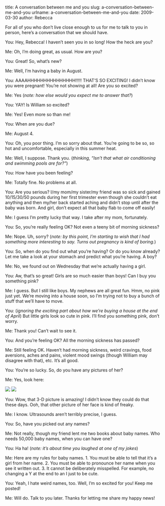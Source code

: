 title: A conversation between me and you
slug: a-conversation-between-me-and-you
urlname: a-conversation-between-me-and-you
date: 2009-03-30
author: Rebecca

For all of you who don&#x02bc;t live close enough to us for me to talk to you in
person, here&#x02bc;s a conversation that we should have.

You: Hey, Rebecca! I haven&#x02bc;t seen you in so long! How the heck are you?

Me: Oh, I&#x02bc;m doing great, as usual. How are you?

You: Great! So, what&#x02bc;s new?

Me: Well, I&#x02bc;m having a baby in August.

You: AAAAHHHHHHHHHHHHHHH!!!!! THAT&#x02bc;S SO EXCITING! I didn&#x02bc;t know
you were pregnant! You&#x02bc;re not showing at all! Are you so excited?

Me: Yes (*note: how else would you expect me to answer that?*)

You: YAY! Is William so excited?

Me: Yes! Even more so than me!

You: When are you due?

Me: August 4.

You: Oh, you poor thing. I&#x02bc;m so sorry about that. You&#x02bc;re going to
be so, so hot and uncomfortable, especially in this summer heat.

Me: Well, I suppose. Thank you. (*thinking, &ldquo;Isn&#x02bc;t that what air
conditioning and swimming pools are for?&rdquo;*)

You: How have you been feeling?

Me: Totally fine. No problems at all.

You: Are you serious? I/my mom/my sister/my friend was so sick and gained
10/15/30/50 pounds during her first trimester even though she couldn&#x02bc;t
eat anything and then my/her back started aching and didn&#x02bc;t stop until
after the baby was born. And girl, don&#x02bc;t expect all that baby flab to
come off easily!

Me: I guess I&#x02bc;m pretty lucky that way. I take after my mom, fortunately.

You: So, you&#x02bc;re really feeling OK? Not even a teeny bit of morning
sickness?

Me: Nope. Uh, sorry? (*note: by this point, I&#x02bc;m starting to wish that I
had something more interesting to say. Turns out pregnancy is kind of boring.*)

You: So, when do you find out what you&#x02bc;re having? Or do you know already?
Let me take a look at your stomach and predict what you&#x02bc;re having. A boy?

Me: No, we found out on Wednesday that we&#x02bc;re actually having a girl.

You: Aw, that&#x02bc;s so great! Girls are so much easier than boys! Can I buy
you something pink?

Me: I guess. But I still like boys. My nephews are all great fun. Hmm, no pink
just yet. We&#x02bc;re moving into a house soon, so I&#x02bc;m trying not to buy
a bunch of stuff that we&#x02bc;ll have to move.

You: (*ignoring the exciting part about how we&#x02bc;re buying a house at the
end of April*) But little girls look so cute in pink. I&#x02bc;ll find you
something pink, don&#x02bc;t worry.

Me: Thank you! Can&#x02bc;t wait to see it.

You: And you&#x02bc;re feeling OK? All the morning sickness has passed?

Me: Still feeling OK. Haven&#x02bc;t had morning sickness, weird cravings, food
aversions, aches and pains, violent mood swings (though William may disagree
with that), etc. It&#x02bc;s all good.

You: You&#x02bc;re so lucky. So, do you have any pictures of her?

Me: Yes, look here:

<img src="{static}/images/2009-03-25-ultrasound-01.jpg" class="img-fluid">

<img src="{static}/images/2009-03-25-ultrasound-02.jpg" class="img-fluid">

You: Wow, that 3-D picture is amazing! I didn&#x02bc;t know they could do that
these days. Ooh, that other picture of her face is kind of freaky.

Me: I know. Ultrasounds aren&#x02bc;t terribly precise, I guess.

You: So, have you picked out any names?

Me: Not really, though my friend lent me two books about baby names. Who needs
50,000 baby names, when you can have one?

You: Ha ha! (*note: it&#x02bc;s about time you laughed at one of my jokes*)

Me: Here are my rules for baby names. 1. You must be able to tell that
it&#x02bc;s a girl from her name. 2. You must be able to pronounce her name when
you see it written out. 3. It cannot be deliberately misspelled. For example, no
changing a Y at the end to an I just to be cute.

You: Yeah, I hate weird names, too. Well, I&#x02bc;m so excited for you! Keep me
posted!

Me: Will do. Talk to you later. Thanks for letting me share my happy news!
